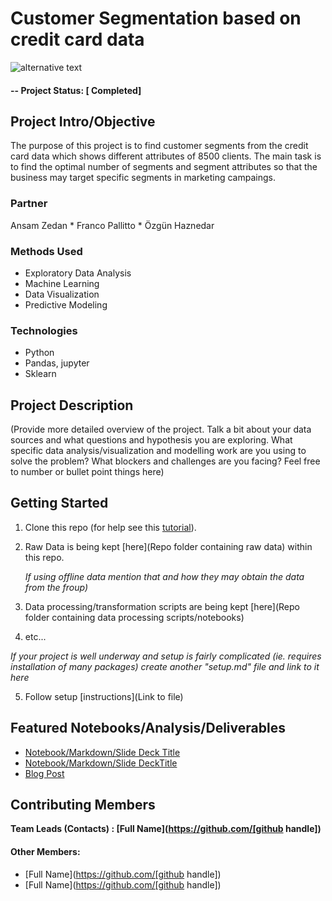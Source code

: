 # Customer Segmentation based on credit card data

![alternative text](reports/img/pic01.jpg)


#### -- Project Status: [ Completed]

## Project Intro/Objective
The purpose of this project is to find customer segments from the credit card data which shows different attributes of 8500 clients. 
The main task is to find the optimal number of segments and segment attributes so that the business may target specific segments in marketing campaings. 


### Partner
Ansam Zedan * Franco Pallitto * Özgün Haznedar

### Methods Used
* Exploratory Data Analysis 
* Machine Learning
* Data Visualization
* Predictive Modeling


### Technologies

* Python
* Pandas, jupyter
* Sklearn


## Project Description
(Provide more detailed overview of the project.
Talk a bit about your data sources and what questions and hypothesis you are exploring.
What specific data analysis/visualization and modelling work are you using to solve the
problem? What blockers and challenges are you facing?
Feel free to number or bullet point things here)

## Getting Started

1. Clone this repo (for help see this [tutorial](https://help.github.com/articles/cloning-a-repository/)).
2. Raw Data is being kept [here](Repo folder containing raw data) within this repo.

    *If using offline data mention that and how they may obtain the data from the froup)*

3. Data processing/transformation scripts are being kept [here](Repo folder containing data processing scripts/notebooks)
4. etc...

*If your project is well underway and setup is fairly complicated (ie. requires installation of many packages)
create another "setup.md" file and link to it here*

5. Follow setup [instructions](Link to file)

## Featured Notebooks/Analysis/Deliverables
* [Notebook/Markdown/Slide Deck Title](link)
* [Notebook/Markdown/Slide DeckTitle](link)
* [Blog Post](link)


## Contributing Members

**Team Leads (Contacts) : [Full Name](https://github.com/[github handle])**

#### Other Members:

 - [Full Name](https://github.com/[github handle])
 - [Full Name](https://github.com/[github handle])
